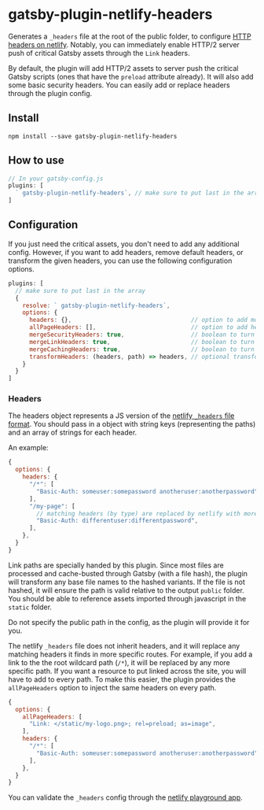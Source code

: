 # gatsby-plugin-netlify-headers

Generates a `_headers` file at the root of the public folder, to configure [HTTP headers on netlify](https://www.netlify.com/docs/headers-and-basic-auth/). Notably, you can immediately enable HTTP/2 server push of critical Gatsby assets through the `Link` headers.

By default, the plugin will add HTTP/2 assets to server push the critical Gatsby scripts (ones that have the `preload` attribute already). It will also add some basic security headers. You can easily add or replace headers through the plugin config.

## Install

`npm install --save gatsby-plugin-netlify-headers`

## How to use

```javascript
// In your gatsby-config.js
plugins: [
  ` gatsby-plugin-netlify-headers`, // make sure to put last in the array
]
```

## Configuration

If you just need the critical assets, you don't need to add any additional config. However, if you want to add headers, remove default headers, or transform the given headers, you can use the following configuration options.

```javascript
plugins: [
  // make sure to put last in the array
  {
    resolve: ` gatsby-plugin-netlify-headers`,
    options: {
      headers: {},                                  // option to add more headers. `Link` headers are transformed by the below criteria
      allPageHeaders: [],                           // option to add headers for all pages. `Link` headers are transformed by the below criteria
      mergeSecurityHeaders: true,                   // boolean to turn off the default security headers
      mergeLinkHeaders: true,                       // boolean to turn off the default gatsby js headers
      mergeCachingHeaders: true,                    // boolean to turn off the default caching headers
      transformHeaders: (headers, path) => headers, // optional transform for manipulating headers under each path (e.g.sorting), etc.
    }
  }
]
```

### Headers

The headers object represents a JS version of the [netlify `_headers` file format](https://www.netlify.com/docs/headers-and-basic-auth/). You should pass in a object with string keys (representing the paths) and an array of strings for each header.

An example:

```javascript
{
  options: {
    headers: {
      "/*": [
        "Basic-Auth: someuser:somepassword anotheruser:anotherpassword",
      ],
      "/my-page": [
        // matching headers (by type) are replaced by netlify with more specific routes
        "Basic-Auth: differentuser:differentpassword",
      ],
    },
  }
}
```

Link paths are specially handed by this plugin. Since most files are processed and cache-busted through Gatsby (with a file hash), the plugin will transform any base file names to the hashed variants. If the file is not hashed, it will ensure the path is valid relative to the output `public` folder. You should be able to reference assets imported through javascript in the `static` folder.

Do not specify the public path in the config, as the plugin will provide it for you.

The netlify `_headers` file does not inherit headers, and it will replace any matching headers it finds in more specific routes. For example, if you add a link to the the root wildcard path (`/*`), it will be replaced by any more specific path. If you want a resource to put linked across the site, you will have to add to every path. To make this easier, the plugin provides the `allPageHeaders` option to inject the same headers on every path.

```javascript
{
  options: {
    allPageHeaders: [
      "Link: </static/my-logo.png>; rel=preload; as=image",
    ],
    headers: {
      "/*": [
        "Basic-Auth: someuser:somepassword anotheruser:anotherpassword",
      ],
    },
  }
}
```

You can validate the `_headers` config through the [netlify playground app](https://play.netlify.com/headers).
